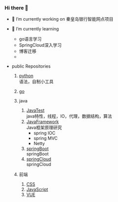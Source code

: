<!--
**xu1211/xu1211** is a ✨ _special_ ✨ repository because its `README.md` (this file) appears on your GitHub profile.

Here are some ideas to get you started:

- 👯 I’m looking to collaborate on ...
- 🤔 I’m looking for help with ...
- 💬 Ask me about ...
- 📫 How to reach me: ...
- 😄 Pronouns: ...
- ⚡ Fun fact: ...
-->

### Hi there 👋


- 🔭 I’m currently working on 秦皇岛银行智能网点项目
- 🌱 I’m currently learning 
  - go语言学习
  - SpringCloud深入学习
  - 博客迁移
  - 

- public Repositories 
  1. [python](https://github.com/xu1211/python)\
  语法，自制小工具
  1. [go](https://github.com/xu1211/Golang)
  1. java
     1. [JavaTest](https://github.com/xu1211/JavaTest)\
      java特性，线程，IO，代理，数据结构，算法
     1. [JavaFramework](https://github.com/xu1211/JavaFramework)\
      Java框架原理研究
        - spring IOC
        - spring MVC
        - Netty
     1. [springBoot](https://github.com/xu1211/springbootdemo)\
      springBoot
     1. [springCloud](https://github.com/xu1211/springclouddemo)\
      springCloud

  1. 前端
     1. [CSS](https://github.com/xu1211/CSS)
     1. [JavaScript](https://github.com/xu1211/JavaScript)
     1. [VUE](https://github.com/xu1211/vue)
